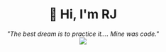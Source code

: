 # <div align="center">👋 Hi, I'm RJ</div>
<div align="center">
  <i>"The best dream is to practice it.... Mine was code."</i>
</div>
<div align="center">
  <img src="https://github-readme-stats.vercel.app/api?username=realrjdev&theme=vue-dark&show_icons=true&hide_border=true&bg_color=0d1117" />
</div>
